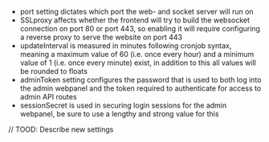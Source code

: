 - port setting dictates which port the web- and socket server will run on
- SSLproxy affects whether the frontend will try to build the websocket connection on port 80 or port 443, so enabling it will require configuring a reverse proxy to serve the website on port 443
- updateInterval is measured in minutes following cronjob syntax, meaning a maximum value of 60 (i.e. once every hour) and a minimum value of 1 (i.e. once every minute) exist, in addition to this all values will be rounded to floats
- adminToken setting configures the password that is used to both log into the admin webpanel and the token required to authenticate for access to admin API routes
- sessionSecret is used in securing login sessions for the admin webpanel, be sure to use a lengthy and strong value for this

// TOOD: Describe new settings